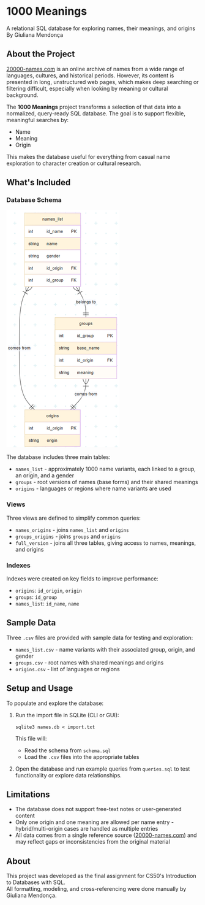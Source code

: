 # 1000 Meanings  
A relational SQL database for exploring names, their meanings, and origins  
By Giuliana Mendonça

## About the Project
[20000-names.com](https://www.20000-names.com/) is an online archive of names from a wide range of languages, cultures, and historical periods. However, its content is presented in long, unstructured web pages, which makes deep searching or filtering difficult, especially when looking by meaning or cultural background.

The **1000 Meanings** project transforms a selection of that data into a normalized, query-ready SQL database. The goal is to support flexible, meaningful searches by:

- Name
- Meaning
- Origin

This makes the database useful for everything from casual name exploration to character creation or cultural research.

## What's Included
### Database Schema
![ER Diagram](diagram.png)

The database includes three main tables:
- `names_list` - approximately 1000 name variants, each linked to a group, an origin, and a gender
- `groups` - root versions of names (base forms) and their shared meanings
- `origins` - languages or regions where name variants are used

### Views
Three views are defined to simplify common queries:
- `names_origins` - joins `names_list` and `origins`
- `groups_origins` - joins `groups` and `origins`
- `full_version` - joins all three tables, giving access to names, meanings, and origins

### Indexes
Indexes were created on key fields to improve performance:
- `origins`: `id_origin`, `origin`
- `groups`: `id_group`
- `names_list`: `id_name`, `name`

## Sample Data
Three `.csv` files are provided with sample data for testing and exploration:
- `names_list.csv` - name variants with their associated group, origin, and gender
- `groups.csv` - root names with shared meanings and origins
- `origins.csv` - list of languages or regions

## Setup and Usage
To populate and explore the database:
1. Run the import file in SQLite (CLI or GUI):
   ```
   sqlite3 names.db < import.txt
   ```

   This file will:
   - Read the schema from `schema.sql`
   - Load the `.csv` files into the appropriate tables

2. Open the database and run example queries from `queries.sql` to test functionality or explore data relationships.

## Limitations
- The database does not support free-text notes or user-generated content
- Only one origin and one meaning are allowed per name entry - hybrid/multi-origin cases are handled as multiple entries
- All data comes from a single reference source ([20000-names.com](https://www.20000-names.com/)) and may reflect gaps or inconsistencies from the original material

## About
This project was developed as the final assignment for CS50's Introduction to Databases with SQL.  
All formatting, modeling, and cross-referencing were done manually by Giuliana Mendonça.
